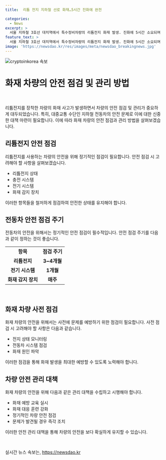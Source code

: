 ```yaml
---
title:  리튬 전지 지하철 선로 화재…5시간 진화에 완전

categories:
  - News
excerpt: >
  서울 지하철 3호선 대치역에서 특수정비차량의 리튬전지 화재 발생. 진화에 5시간 소요되며 인명 피해는 없었지만, 시민들의 우려 증폭. 전국적으로 이용 중인 리튬전지를 장착한 전동차들의 안전점검 필요성 부각. 화재 차량의 경우 사전에 문제 발견되지 않아 재발 방지대책 마련 필요. KBS뉴스 이원희 기자 보도.
feature_text: >
  서울 지하철 3호선 대치역에서 특수정비차량의 리튬전지 화재 발생. 진화에 5시간 소요되며 인명 피해는 없었지만, 시민들의 우려 증폭. 전국적으로 이용 중인 리튬전지를 장착한 전동차들의 안전점검 필요성 부각. 화재 차량의 경우 사전에 문제 발견되지 않아 재발 방지대책 마련 필요. KBS뉴스 이원희 기자 보도.
image: 'https://newsdao.kr/res/images/meta/newsdao_breakingnews.jpg'
---
```


<p><img src="https://newsdao.kr/res/images/meta/newsdao_breakingnews.jpg" alt="cryptoinkorea 속보" /></p>

<h1>화재 차량의 안전 점검 및 관리 방법</h1>

<p data-ke-size="size16">&nbsp;</p>

<p>리튬전지를 장착한 차량의 화재 사고가 발생하면서 차량의 안전 점검 및 관리가 중요하게 대두되었습니다. 특히, 대중교통 수단인 지하철 전동차의 안전 문제로 이에 대한 신중한 대책 마련이 필요합니다. 이에 따라 화재 차량의 안전 점검과 관리 방법을 살펴보겠습니다.</p>

<h2 data-ke-size="size26">리튬전지 안전 점검</h2>

<p data-ke-size="size16">리튬전지를 사용하는 차량의 안전을 위해 정기적인 점검이 필요합니다. 안전 점검 시 고려해야 할 사항을 살펴보겠습니다.</p>

<ul>
<li>리튬전지 상태</li>
<li>충전 시스템</li>
<li>전기 시스템</li>
<li>화재 감지 장치</li>
</ul>

<p data-ke-size="size16">이러한 항목들을 철저하게 점검하여 안전한 상태를 유지해야 합니다.</p>

<h2 data-ke-size="size26">전동차 안전 점검 주기</h2>

<p data-ke-size="size16">전동차의 안전을 위해서는 정기적인 안전 점검이 필수적입니다. 안전 점검 주기를 다음과 같이 정하는 것이 좋습니다.</p>

<table>
<tbody>
<tr>
<td style="text-align: center; height: 17px;"><b>항목</b></td>
<td style="text-align: center; height: 17px;"><b>점검 주기</b></td>
</tr>
<tr>
<td style="text-align: center; height: 17px;"><b>리튬전지</b></td>
<td style="text-align: center; height: 17px;"><b>3~4개월</b></td>
</tr>
<tr>
<td style="text-align: center; height: 17px;"><b>전기 시스템</b></td>
<td style="text-align: center; height: 17px;"><b>1개월</b></td>
</tr>
<tr>
<td style="text-align: center; height: 17px;"><b>화재 감지 장치</b></td>
<td style="text-align: center; height: 17px;"><b>매주</b></td>
</tr>
</tbody>
</table>

<p data-ke-size="size16">&nbsp;</p>

<h2 data-ke-size="size26">화재 차량 사전 점검</h2>

<p data-ke-size="size16">화재 차량의 안전을 위해서는 사전에 문제를 예방하기 위한 점검이 필요합니다. 사전 점검 시 고려해야 할 사항은 다음과 같습니다.</p>

<ul>
<li>전지 상태 모니터링</li>
<li>전동차 시스템 점검</li>
<li>화재 원인 파악</li>
</ul>

<p data-ke-size="size16">이러한 점검을 통해 화재 발생을 최대한 예방할 수 있도록 노력해야 합니다.</p>

<h2 data-ke-size="size26">차량 안전 관리 대책</h2>

<p data-ke-size="size16">화재 차량의 안전을 위해 다음과 같은 관리 대책을 수립하고 시행해야 합니다.</p>

<ul>
<li>화재 예방 교육 실시</li>
<li>화재 대응 훈련 강화</li>
<li>정기적인 차량 안전 점검</li>
<li>문제가 발견될 경우 즉각 조치</li>
</ul>

<p data-ke-size="size16">이러한 안전 관리 대책을 통해 차량의 안전을 보다 확실하게 유지할 수 있습니다.</p>

<p data-ke-size="size16">&nbsp;</p>
실시간 뉴스 속보는, <a href="https://newsdao.kr" rel="dofollow">https://newsdao.kr</a>


